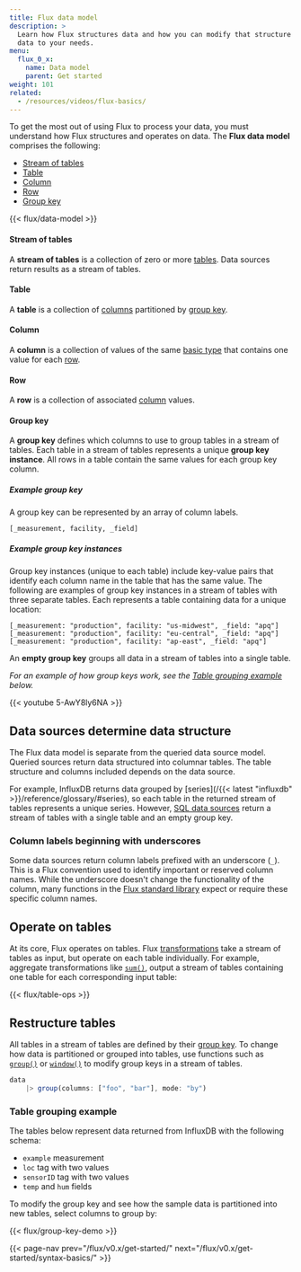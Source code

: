 ```yaml
---
title: Flux data model
description: >
  Learn how Flux structures data and how you can modify that structure to shape
  data to your needs.
menu:
  flux_0_x:
    name: Data model
    parent: Get started
weight: 101
related:
  - /resources/videos/flux-basics/
---
```


To get the most out of using Flux to process your data, you must understand
how Flux structures and operates on data.
The **Flux data model** comprises the following:

- [Stream of tables](#stream-of-tables)
- [Table](#table)
- [Column](#column)
- [Row](#row)
- [Group key](#group-key) 

{{< flux/data-model >}}

#### Stream of tables
A **stream of tables** is a collection of zero or more [tables](#table).
Data sources return results as a stream of tables.

#### Table
A **table** is a collection of [columns](#column) partitioned by [group key](#group-key).

#### Column
A **column** is a collection of values of the same [basic type](#)
that contains one value for each [row](#row).

#### Row
A **row** is a collection of associated [column](#column) values.

#### Group key
A **group key** defines which columns to use to group tables in a stream of tables.
Each table in a stream of tables represents a unique **group key instance**.
All rows in a table contain the same values for each group key column.

##### Example group key
A group key can be represented by an array of column labels.

```
[_measurement, facility, _field]
```

##### Example group key instances
Group key instances (unique to each table) include key-value pairs that identify
each column name in the table that has the same value.
The following are examples of group key instances in a stream of tables with three separate tables.
Each represents a table containing data for a unique location:

```
[_measurement: "production", facility: "us-midwest", _field: "apq"]
[_measurement: "production", facility: "eu-central", _field: "apq"]
[_measurement: "production", facility: "ap-east", _field: "apq"]
```

An **empty group key** groups all data in a stream of tables into a single table.

_For an example of how group keys work, see the [Table grouping example](#table-grouping-example) below._

{{< youtube 5-AwY8ly6NA >}}

## Data sources determine data structure
The Flux data model is separate from the queried data source model.
Queried sources return data structured into columnar tables.
The table structure and columns included depends on the data source. 

For example, InfluxDB returns data grouped by [series](/{{< latest "influxdb" >}}/reference/glossary/#series),
so each table in the returned stream of tables represents a unique series.
However, [SQL data sources](/flux/v0.x/stdlib/sql/from/) return a stream of tables
with a single table and an empty group key.

### Column labels beginning with underscores
Some data sources return column labels prefixed with an underscore (`_`).
This is a Flux convention used to identify important or reserved column names.
While the underscore doesn't change the functionality of the column, many
functions in the [Flux standard library](/flux/v0.x/stdlib/) expect or require
these specific column names.

## Operate on tables
At its core, Flux operates on tables.
Flux [transformations](/flux/v0.x/function-types/#transformations) take a stream
of tables as input, but operate on each table individually.
For example, aggregate transformations like [`sum()`](/flux/v0.x/stdlib/universe/sum/),
output a stream of tables containing one table for each corresponding input table:

{{< flux/table-ops >}}

## Restructure tables
All tables in a stream of tables are defined by their [group key](#group-key).
To change how data is partitioned or grouped into tables, use functions such as
[`group()`](/flux/v0.x/stdlib/universe/group/) or [`window()`](/flux/v0.x/stdlib/universe/window/)
to modify group keys in a stream of tables.

```js
data
    |> group(columns: ["foo", "bar"], mode: "by")
```

### Table grouping example
The tables below represent data returned from InfluxDB with the following schema:

- `example` measurement
- `loc` tag with two values
- `sensorID` tag with two values
- `temp` and `hum` fields

To modify the group key and see how the sample data is partitioned into new tables,
select columns to group by:

{{< flux/group-key-demo >}}

{{< page-nav prev="/flux/v0.x/get-started/" next="/flux/v0.x/get-started/syntax-basics/" >}}

